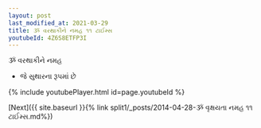 ```yaml
---
layout: post
last_modified_at: 2021-03-29
title: ૐ વરથાકીને નમહ ૧૧ ટાઈમ્સ
youtubeId: 4Z6S8ETFP3I
---
```

 
 
 ૐ વરથાકીને નમહ  
 
 -  જે સુથારના રૂપમાં છે 
 
  
 
  
 
 
 
 
 
 


{% include youtubePlayer.html id=page.youtubeId %}
 
[Next]({{ site.baseurl }}{% link  split1/_posts/2014-04-28-ૐ વૃક્ષયતા નમહ ૧૧ ટાઈમ્સ.md%})
 
